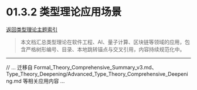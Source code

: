 # 01.3.2 类型理论应用场景

[返回类型理论主题索引](./README.md)

> 本文档汇总类型理论在软件工程、AI、量子计算、区块链等领域的应用，包含严格树形编号、目录、本地跳转锚点与交叉引用，内容持续规范化中。

---

// ... 迁移自 Formal_Theory_Comprehensive_Summary_v3.md、Type_Theory_Deepening/Advanced_Type_Theory_Comprehensive_Deepening.md 等相关应用内容 ...
